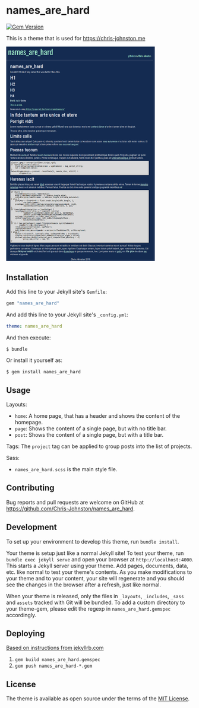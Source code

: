 # names_are_hard

[![Gem Version](https://badge.fury.io/rb/names_are_hard.svg)](https://badge.fury.io/rb/names_are_hard)

This is a theme that is used for https://chris-johnston.me

<img src="screenshot.png" style="max-width: 400px" />

## Installation

Add this line to your Jekyll site's `Gemfile`:

```ruby
gem "names_are_hard"
```

And add this line to your Jekyll site's `_config.yml`:

```yaml
theme: names_are_hard
```

And then execute:

    $ bundle

Or install it yourself as:

    $ gem install names_are_hard

## Usage

Layouts:
  - `home`: A home page, that has a header and shows the content of the homepage.
  - `page`: Shows the content of a single page, but with no title bar.
  - `post`: Shows the content of a single page, but with a title bar.

Tags:
  The `project` tag can be applied to group posts into the list
  of projects.

Sass:
  - `names_are_hard.scss` is the main style file.

## Contributing

Bug reports and pull requests are welcome on GitHub at https://github.com/Chris-Johnston/names_are_hard.

## Development

To set up your environment to develop this theme, run `bundle install`.

Your theme is setup just like a normal Jekyll site! To test your theme, run `bundle exec jekyll serve` and open your browser at `http://localhost:4000`. This starts a Jekyll server using your theme. Add pages, documents, data, etc. like normal to test your theme's contents. As you make modifications to your theme and to your content, your site will regenerate and you should see the changes in the browser after a refresh, just like normal.

When your theme is released, only the files in `_layouts`, `_includes`, `_sass` and `assets` tracked with Git will be bundled.
To add a custom directory to your theme-gem, please edit the regexp in `names_are_hard.gemspec` accordingly.

## Deploying

[Based on instructions from jekyllrb.com](https://jekyllrb.com/docs/themes/#publishing-your-theme)

1. `gem build names_are_hard.gemspec`
2. `gem push names_are_hard-*.gem`

## License

The theme is available as open source under the terms of the [MIT License](https://opensource.org/licenses/MIT).
